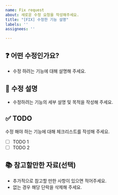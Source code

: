 ```yaml
---
name: Fix request
about: 새로운 수정 요청을 작성해주세요.
title: "[FIX] 수정한 기능 설명"
labels: ''
assignees: ''

---
```


## ❓ 어떤 수정인가요?

- 수정 하려는 기능에 대해 설명해 주세요.

## 📝 수정 설명

- 수정하려는 기능의 세부 설명 및 목적을 작성해 주세요.

## ✅ TODO

수정 해야 하는 기능에 대해 체크리스트를 작성해 주세요.

- [ ] TODO 1
- [ ] TODO 2

## 📚 참고할만한 자료(선택)

- 추가적으로 참고할 만한 사항이 있으면 적어주세요.
- 없는 경우 해당 단락을 삭제해 주세요.

